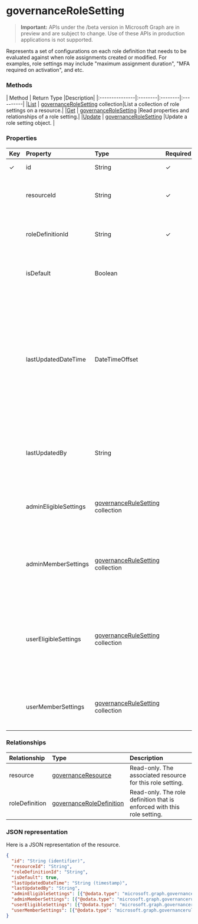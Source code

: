 # governanceRoleSetting

> **Important:** APIs under the /beta version in Microsoft Graph are in preview and are subject to change. Use of these APIs in production applications is not supported.

Represents a set of configurations on each role definition that needs to be evaluated against when role assignments created or modified. For examples, role settings may include "maximum assignment duration", "MFA required on activation", and etc.

### Methods

| Method		  | Return Type	|Description|
|:---------------|:--------|:--------|:----------|
|[List](../api/governancerolesetting_list.md) | [governanceRoleSetting](governancerolesetting.md) collection|List a collection of role settings on a resource.|
|[Get](../api/governancerolesetting_get.md) |  [governanceRoleSetting](rolesetting.md) |Read properties and relationships of a role setting.|
|[Update](../api/governancerolesetting_update.md) | [governanceRoleSetting](rolesetting.md)	|Update a role setting object. |

### Properties
| Key |Property	            |Type	                                   |Required |Description|
|:----|:--------------------|:---------------------------------------|:------- |:----------|
|✓    |id                   |String                                  |✓       |The id of the roleSetting.|
|     |resourceId           |String                                  |✓        |The id of the resource that the role setting is associated with.|
|     |roleDefinitionId     |String                                  |✓        |The id of the role definition that the role setting is associated with.|
|     |isDefault            |Boolean                                 |         |Read-only. Indicate if the roleSetting is a default roleSetting|
|     |lastUpdatedDateTime  |DateTimeOffset                          |         |Read-only. The time when the role setting was last updated. The Timestamp type represents date and time information using ISO 8601 format and is always in UTC time. For example, midnight UTC on Jan 1, 2014 would look like this: `'2014-01-01T00:00:00Z'`|
|     |lastUpdatedBy        |String                                  |         |Read-only. The display name of the administrator who last updated the roleSetting.|
|     |adminEligibleSettings|[governanceRuleSetting](governancerulesetting.md) collection|         |The rule settings that are evaluated when an administrator tries to add an eligible role assignment.|
|     |adminMemberSettings  |[governanceRuleSetting](governancerulesetting.md) collection|         |The rule settings that are evaluated when an administrator tries to add a direct member role assignment.|
|     |userEligibleSettings |[governanceRuleSetting](governancerulesetting.md) collection|         |The rule settings that are evaluated when a user tries to add an eligible role assignment. The setting is not supported for now in the `pimforazurerbac` scenario.|
|     |userMemberSettings   |[governanceRuleSetting](governancerulesetting.md) collection|         |The rule settings that are evaluated when a user tries to activate his role assignment.|

### Relationships
| Relationship | Type	|Description|
|:---------------|:--------|:----------|
|resource|[governanceResource](governanceResource.md)|Read-only. The associated resource for this role setting.|
|roleDefinition|[governanceRoleDefinition](governanceRoleDefinition.md)|Read-only. The role definition that is enforced with this role setting. |

### JSON representation

Here is a JSON representation of the resource.

```json
{
  "id": "String (identifier)",
  "resourceId": "String",
  "roleDefinitionId": "String",
  "isDefault": true,
  "lastUpdatedDateTime": "String (timestamp)",
  "lastUpdatedBy": "String",
  "adminEligibleSettings": [{"@odata.type": "microsoft.graph.governancerulesetting"}],
  "adminMemberSettings": [{"@odata.type": "microsoft.graph.governancerulesetting"}],
  "userEligibleSettings": [{"@odata.type": "microsoft.graph.governancerulesetting"}],
  "userMemberSettings": [{"@odata.type": "microsoft.graph.governancerulesetting"}]
}

```
